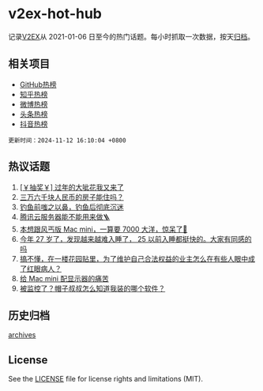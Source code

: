 # v2ex-hot-hub

 记录[V2EX](https://www.v2ex.com/)从 2021-01-06 日至今的热门话题。每小时抓取一次数据，按天[归档](archives)。
 
 ## 相关项目

- [GitHub热榜](https://github.com/it985/github-hot-hub)
- [知乎热榜](https://github.com/it985/zhihu-hot-hub)
- [微博热榜](https://github.com/it985/weibo-hot-hub)
- [头条热榜](https://github.com/it985/toutiao-hot-hub)
- [抖音热榜](https://github.com/it985/douyin-hot-hub)


 `更新时间：2024-11-12 16:10:04 +0800`

## 热议话题

1. [[￥抽奖￥] 过年的大呲花我又来了](https://www.v2ex.com/t/1088617)
1. [三万六千块人民币的房子能住吗？](https://www.v2ex.com/t/1088705)
1. [钓鱼前嗤之以鼻，钓鱼后彻底沉迷](https://www.v2ex.com/t/1088573)
1. [腾讯云服务器能不能用来做🪜](https://www.v2ex.com/t/1088605)
1. [本想跟风丐版 Mac mini，一算要 7000 大洋，惊呆了🤯](https://www.v2ex.com/t/1088757)
1. [今年 27 岁了，发现越来越难入睡了， 25 以前入睡都挺快的。大家有同感的吗](https://www.v2ex.com/t/1088570)
1. [搞不懂，在一楼花园贴里，为了维护自己合法权益的业主怎么在有些人眼中成了红眼病人？](https://www.v2ex.com/t/1088610)
1. [给 Mac mini 配显示器的痛苦](https://www.v2ex.com/t/1088606)
1. [被监控了？帽子叔叔怎么知道我装的哪个软件？](https://www.v2ex.com/t/1088801)

## 历史归档

[archives](archives)

## License

See the [LICENSE](LICENSE) file for license rights and limitations (MIT).
